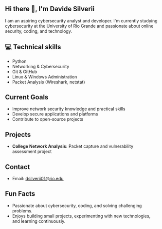 ## Hi there 👋, I'm Davide Silverii
I am an aspiring cybersecurity analyst and developer. I'm currently studying cybersecurity at the University of Rio Grande and passionate about online security, coding, and technology.

## 💻 Technical skills
- Python
- Networking & Cybersecurity
- Git & GitHub
- Linux & Windows Administration
- Packet Analysis (Wireshark, netstat)

## Current Goals
- Improve network security knowledge and practical skills
- Develop secure applications and platforms
- Contribute to open-source projects

## Projects
- **College Network Analysis:** Packet capture and vulnerability assessment project

## Contact
- Email: dsilverii01@rio.edu

## Fun Facts
- Passionate about cybersecurity, coding, and solving challenging problems.
- Enjoys building small projects, experimenting with new technologies, and learning continuously.